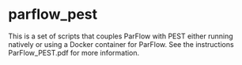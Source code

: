 # parflow_pest

This is a set of scripts that couples ParFlow with PEST either running natively or using a Docker container for ParFlow. See the instructions ParFlow_PEST.pdf for more information.
